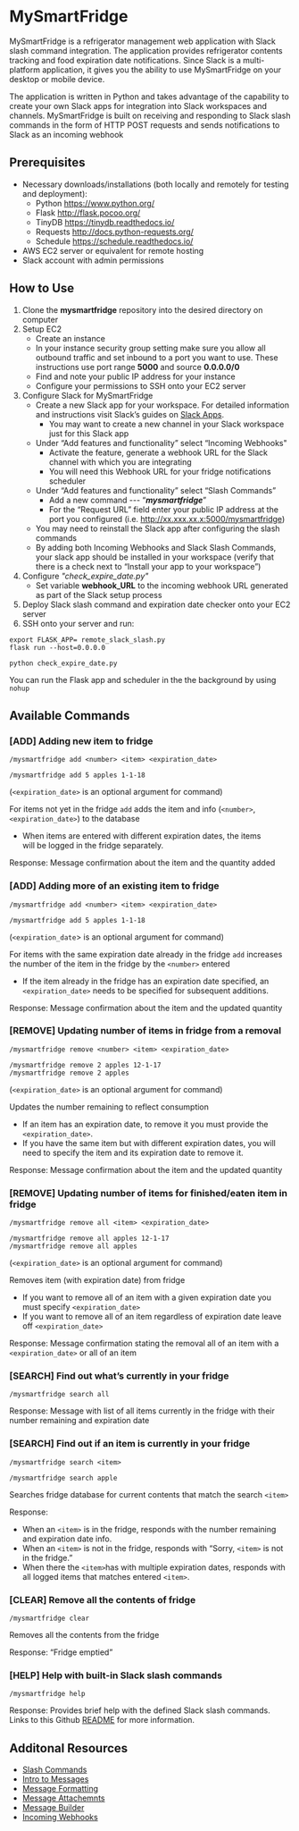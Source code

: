 # MySmartFridge

MySmartFridge is a refrigerator management web application with Slack slash command integration. The application provides refrigerator contents tracking and food expiration date notifications. Since Slack is a multi-platform application, it gives you the ability to use MySmartFridge on your desktop or mobile device.

The application is written in Python and takes advantage of the capability to create your own Slack apps for integration into Slack workspaces and channels. MySmartFridge is built on receiving and responding to Slack slash commands in the form of HTTP POST requests and sends notifications to Slack as an incoming webhook

## Prerequisites
 - Necessary downloads/installations (both locally and remotely for
   testing and deployment):
	- Python https://www.python.org/
	- Flask  http://flask.pocoo.org/
	- TinyDB  https://tinydb.readthedocs.io/
	- Requests  http://docs.python-requests.org/
	- Schedule  https://schedule.readthedocs.io/ 
 - AWS EC2 server or equivalent for remote hosting 
 - Slack account with admin permissions

## How to Use

 1. Clone the **mysmartfridge** repository into the desired directory on computer
 2. Setup EC2
     - Create an instance
     - In your instance security group setting make sure you allow all outbound traffic and set inbound to a port you want to use. These instructions use port range **5000** and source **0.0.0.0/0**
     - Find and note your public IP address for your instance
     - Configure your permissions to SSH onto your EC2 server
 3. Configure Slack for MySmartFridge
    - Create a new Slack app for your workspace. For detailed information and instructions visit Slack’s guides on [Slack Apps](https://api.slack.com/slack-apps). 
		 - You may want to create a new channel in your Slack workspace just for this Slack app
    - Under “Add features and functionality” select “Incoming Webhooks"
		 - Activate the feature, generate a webhook URL for the Slack channel with which you are integrating
		 - You will need this Webhook URL for your fridge notifications scheduler
    - Under “Add features and functionality” select “Slash Commands”
		 - Add a new command --- “***mysmartfridge***”
		 - For the “Request URL” field enter your public IP address at the port you configured (i.e. http://xx.xxx.xx.x:5000/mysmartfridge)
    - You may need to reinstall the Slack app after configuring the slash commands
    - By adding both Incoming Webhooks and Slack Slash Commands, your slack app should be installed in your workspace (verify that there is a check next to “Install your app to your workspace”)
 4. Configure *"check_expire_date.py"*
    - Set variable **webhook_URL** to the incoming webhook URL generated as part of the Slack setup process
 5. Deploy Slack slash command and expiration date checker onto your EC2 server
 6. SSH onto your server and run:
```
export FLASK_APP= remote_slack_slash.py
flask run --host=0.0.0.0

python check_expire_date.py
``` 
You can run the Flask app and scheduler in the the background by using `nohup`


## Available Commands

### [**ADD**] Adding new item to fridge
```
/mysmartfridge add <number> <item> <expiration_date>

/mysmartfridge add 5 apples 1-1-18
```
(`<expiration_date>` is an optional argument for command)

For items not yet in the fridge `add` adds the item and info (`<number>`, `<expiration_date>`) to the database

 - When items are entered with different expiration dates, the items   
   will be logged in the fridge separately.

Response: Message confirmation about the item and the quantity added

### [**ADD**] Adding more of an existing item to fridge
```
/mysmartfridge add <number> <item> <expiration_date>

/mysmartfridge add 5 apples 1-1-18
```
(`<expiration_date`> is an optional argument for command)

For items with the same expiration date already in the fridge `add` increases the number of the item in the fridge by the `<number>` entered

 - If the item already in the fridge has an expiration date specified, an `<expiration_date>` needs to be specified for subsequent additions.

Response: Message confirmation about the item and the updated quantity

### [**REMOVE**] Updating number of items in fridge from a removal
```
/mysmartfridge remove <number> <item> <expiration_date>

/mysmartfridge remove 2 apples 12-1-17 
/mysmartfridge remove 2 apples 
```
(`<expiration_date>` is an optional argument for command)

Updates the number remaining to reflect consumption

 - If an item has an expiration date, to remove it you must provide the
   `<expiration_date>`. 
 - If you have the same item but with different expiration dates, you
   will need to specify the item and its expiration date to remove it.
   
Response: Message confirmation about the item and the updated quantity

### [**REMOVE**] Updating number of items for finished/eaten item in fridge
```
/mysmartfridge remove all <item> <expiration_date>

/mysmartfridge remove all apples 12-1-17
/mysmartfridge remove all apples
```
(`<expiration_date>` is an optional argument for command)

Removes item (with expiration date) from fridge

 - If you want to remove all of an item with a given expiration date you
   must specify `<expiration_date>`
 - If you want to remove all of an item regardless of expiration date
   leave off `<expiration_date>`

Response: Message confirmation stating the removal all of an item with a `<expiration_date>` or all of an item

### [**SEARCH**] Find out what’s currently in your fridge
`/mysmartfridge search all`

Response: Message with list of all items currently in the fridge with their number remaining and expiration date

### [**SEARCH**] Find out if an item is currently in your fridge
```
/mysmartfridge search <item>

/mysmartfridge search apple
```
Searches fridge database for current contents that match the search `<item>`

Response:

 - When an `<item>` is in the fridge, responds with the number remaining
   and expiration date info.
 - When an `<item>` is not in the fridge, responds with “Sorry, `<item>`
   is not in the fridge.”
 - When there the `<item>`has with multiple expiration dates, responds
   with all logged items that matches entered `<item>`.

### [**CLEAR**] Remove all the contents of fridge
`/mysmartfridge clear`

Removes all the contents from the fridge

Response: “Fridge emptied”

### [**HELP**] Help with built-in Slack slash commands
`/mysmartfridge help`

Response: Provides brief help with the defined Slack slash commands. Links to this Github [README](my-smart-fridge/README.md) for more information.
 

## Additonal Resources
 - [Slash Commands](https://api.slack.com/slash-commands)
 - [Intro to Messages](https://api.slack.com/docs/messages)
 - [Message Formatting](https://api.slack.com/docs/message-formatting)
 - [Message Attachemnts](https://api.slack.com/docs/message-attachments)
 - [Message Builder](https://api.slack.com/docs/messages/builder)
 - [Incoming Webhooks](https://api.slack.com/incoming-webhook)
